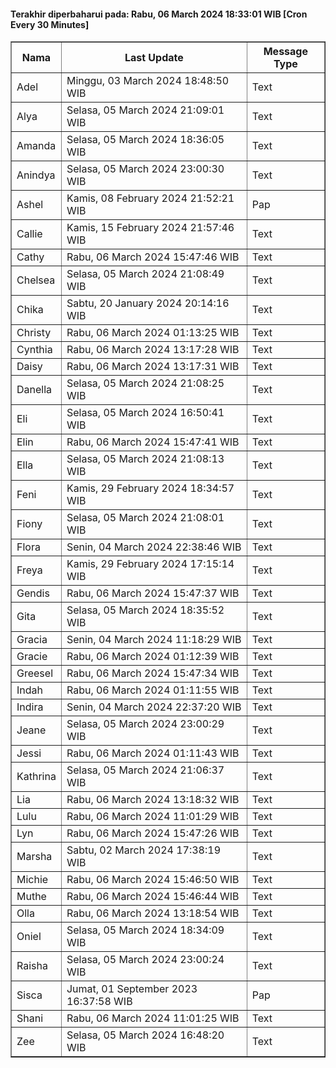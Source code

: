 #### Terakhir diperbaharui pada: Rabu, 06 March 2024 18:33:01 WIB [Cron Every 30 Minutes]

<table border='1'><tr><th>Nama</th><th>Last Update</th><th>Message Type</th></tr><tr><td>Adel</td><td>Minggu, 03 March 2024 18:48:50 WIB</td><td>Text</td></tr><tr><td>Alya</td><td>Selasa, 05 March 2024 21:09:01 WIB</td><td>Text</td></tr><tr><td>Amanda</td><td>Selasa, 05 March 2024 18:36:05 WIB</td><td>Text</td></tr><tr><td>Anindya</td><td>Selasa, 05 March 2024 23:00:30 WIB</td><td>Text</td></tr><tr><td>Ashel</td><td>Kamis, 08 February 2024 21:52:21 WIB</td><td>Pap</td></tr><tr><td>Callie</td><td>Kamis, 15 February 2024 21:57:46 WIB</td><td>Text</td></tr><tr><td>Cathy</td><td>Rabu, 06 March 2024 15:47:46 WIB</td><td>Text</td></tr><tr><td>Chelsea</td><td>Selasa, 05 March 2024 21:08:49 WIB</td><td>Text</td></tr><tr><td>Chika</td><td>Sabtu, 20 January 2024 20:14:16 WIB</td><td>Text</td></tr><tr><td>Christy</td><td>Rabu, 06 March 2024 01:13:25 WIB</td><td>Text</td></tr><tr><td>Cynthia</td><td>Rabu, 06 March 2024 13:17:28 WIB</td><td>Text</td></tr><tr><td>Daisy</td><td>Rabu, 06 March 2024 13:17:31 WIB</td><td>Text</td></tr><tr><td>Danella</td><td>Selasa, 05 March 2024 21:08:25 WIB</td><td>Text</td></tr><tr><td>Eli</td><td>Selasa, 05 March 2024 16:50:41 WIB</td><td>Text</td></tr><tr><td>Elin</td><td>Rabu, 06 March 2024 15:47:41 WIB</td><td>Text</td></tr><tr><td>Ella</td><td>Selasa, 05 March 2024 21:08:13 WIB</td><td>Text</td></tr><tr><td>Feni</td><td>Kamis, 29 February 2024 18:34:57 WIB</td><td>Text</td></tr><tr><td>Fiony</td><td>Selasa, 05 March 2024 21:08:01 WIB</td><td>Text</td></tr><tr><td>Flora</td><td>Senin, 04 March 2024 22:38:46 WIB</td><td>Text</td></tr><tr><td>Freya</td><td>Kamis, 29 February 2024 17:15:14 WIB</td><td>Text</td></tr><tr><td>Gendis</td><td>Rabu, 06 March 2024 15:47:37 WIB</td><td>Text</td></tr><tr><td>Gita</td><td>Selasa, 05 March 2024 18:35:52 WIB</td><td>Text</td></tr><tr><td>Gracia</td><td>Senin, 04 March 2024 11:18:29 WIB</td><td>Text</td></tr><tr><td>Gracie</td><td>Rabu, 06 March 2024 01:12:39 WIB</td><td>Text</td></tr><tr><td>Greesel</td><td>Rabu, 06 March 2024 15:47:34 WIB</td><td>Text</td></tr><tr><td>Indah</td><td>Rabu, 06 March 2024 01:11:55 WIB</td><td>Text</td></tr><tr><td>Indira</td><td>Senin, 04 March 2024 22:37:20 WIB</td><td>Text</td></tr><tr><td>Jeane</td><td>Selasa, 05 March 2024 23:00:29 WIB</td><td>Text</td></tr><tr><td>Jessi</td><td>Rabu, 06 March 2024 01:11:43 WIB</td><td>Text</td></tr><tr><td>Kathrina</td><td>Selasa, 05 March 2024 21:06:37 WIB</td><td>Text</td></tr><tr><td>Lia</td><td>Rabu, 06 March 2024 13:18:32 WIB</td><td>Text</td></tr><tr><td>Lulu</td><td>Rabu, 06 March 2024 11:01:29 WIB</td><td>Text</td></tr><tr><td>Lyn</td><td>Rabu, 06 March 2024 15:47:26 WIB</td><td>Text</td></tr><tr><td>Marsha</td><td>Sabtu, 02 March 2024 17:38:19 WIB</td><td>Text</td></tr><tr><td>Michie</td><td>Rabu, 06 March 2024 15:46:50 WIB</td><td>Text</td></tr><tr><td>Muthe</td><td>Rabu, 06 March 2024 15:46:44 WIB</td><td>Text</td></tr><tr><td>Olla</td><td>Rabu, 06 March 2024 13:18:54 WIB</td><td>Text</td></tr><tr><td>Oniel</td><td>Selasa, 05 March 2024 18:34:09 WIB</td><td>Text</td></tr><tr><td>Raisha</td><td>Selasa, 05 March 2024 23:00:24 WIB</td><td>Text</td></tr><tr><td>Sisca</td><td>Jumat, 01 September 2023 16:37:58 WIB</td><td>Pap</td></tr><tr><td>Shani</td><td>Rabu, 06 March 2024 11:01:25 WIB</td><td>Text</td></tr><tr><td>Zee</td><td>Selasa, 05 March 2024 16:48:20 WIB</td><td>Text</td></tr></table>